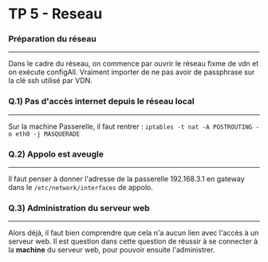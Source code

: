 # TP 5 - Reseau

### Préparation du réseau
---
Dans le cadre du réseau, on commence par ouvrir le réseau fixme de vdn et on exécute configAll.
Vraiment importer de ne pas avoir de passphrase sur la clé ssh utilisé par VDN. 


### Q.1) Pas d'accès internet depuis le réseau local
---
Sur la machine Passerelle, il faut rentrer : 
`iptables -t nat -A POSTROUTING -o eth0 -j MASQUERADE`


### Q.2) Appolo est aveugle
---
Il faut penser à donner l'adresse de la passerelle 192.168.3.1 en gateway dans le `/etc/network/interfaces` de appolo. 


### Q.3) Administration du serveur web
---
Alors déjà, il faut bien comprendre que cela n'a aucun lien avec l'accès à un serveur web. Il est question dans cette question de réussir à se connecter à la **machine** du serveur web, pour pouvoir ensuite l'administrer. 

